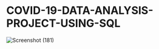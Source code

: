 # COVID-19-DATA-ANALYSIS-PROJECT-USING-SQL
![Screenshot (181)](https://github.com/Kumar28494/COVID-19-DATA-ANALYSIS-PROJECT-USING-SQL/assets/145334281/02a322e3-5fd2-42cd-a6fa-25e8bc239bd6)
